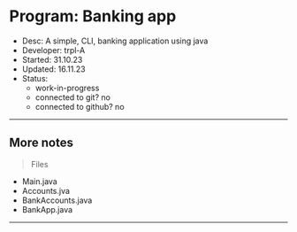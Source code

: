 # Program:      Banking app
- Desc:         A simple, CLI, banking application using java
- Developer:    trpl-A
- Started:      31.10.23
- Updated:      16.11.23
- Status:
    * work-in-progress
    * connected to git?     no
    * connected to github?  no
---

## More notes
> Files
- Main.java
- Accounts.jva
- BankAccounts.java
- BankApp.java
---
